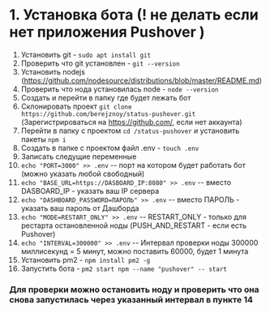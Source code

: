 # 1. Установка бота (! не делать если нет приложения Pushover )

1. Установить git - `sudo apt install git`
2. Проверить что git установлен - `git --version`
3. Установить nodejs (https://github.com/nodesource/distributions/blob/master/README.md)
4. Проверить что нода установилась node - `node --version`
5. Создать и перейти в папку где будет лежать бот
6. Склонировать проект `git clone https://github.com/berejznoy/status-pushover.git` (Зарегистрироваться на https://github.com/, если нет аккаунта) 
7. Перейти в папку с проектом `cd /status-pushover` и установить пакеты `npm i`
8. Создать в папке с проектом файл .env - `touch .env`
9. Записать следущие переменные 
10. `echo "PORT=3000" >> .env` -- порт на котором будет работать бот (можно указать любой свободный) 
11. `echo "BASE_URL=https://DASBOARD_IP:8080" >> .env` -- вместо DASBOARD_IP - указать ваш IP сервера
12. `echo "DASHBOARD_PASSWORD=ПАРОЛЬ" >> .env` -- вместо ПАРОЛЬ - указать ваш пароль от Дашборда 
13. `echo "MODE=RESTART_ONLY" >> .env` -- RESTART_ONLY - только для рестарта остановленной ноды (PUSH_AND_RESTART - если есть Pushover)
14. `echo "INTERVAL=300000" >> .env` -- Интервал проверки ноды 300000 миллисекунд = 5 минут, можно поставить 60000, будет 1 минута
15. Установить pm2 - `npm install pm2 -g`
16. Запустить бота - `pm2 start npm --name "pushover" -- start`

### Для проверки можно остановить ноду и проверить что она снова запустилась через указанный интервал в пункте 14
